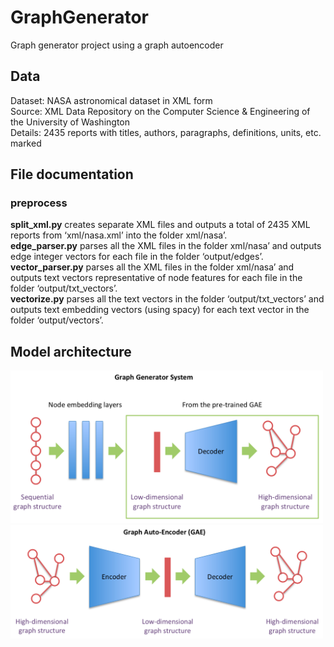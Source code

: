 # GraphGenerator
Graph generator project using a graph autoencoder

## Data
Dataset: NASA astronomical dataset in XML form\
Source: XML Data Repository on the Computer Science & Engineering of the University of Washington\
Details: 2435 reports with titles, authors, paragraphs, definitions, units, etc. marked

## File documentation
### preprocess
**split_xml.py** creates separate XML files and outputs a total of 2435 XML reports from ‘xml/nasa.xml’ into the folder xml/nasa’.\
**edge_parser.py** parses all the XML files in the folder xml/nasa’ and outputs edge integer vectors for each file in the folder ‘output/edges’.\
**vector_parser.py** parses all the XML files in the folder xml/nasa’ and outputs text vectors representative of node features for each file in the folder ‘output/txt_vectors’.\
**vectorize.py** parses all the text vectors in the folder ‘output/txt_vectors’ and outputs text embedding vectors (using spacy) for each text vector in the folder ‘output/vectors’.

## Model architecture
<img src="./GraphGeneratorFig.png" width="500">

<img src="./GAEFig.png" width="500">
